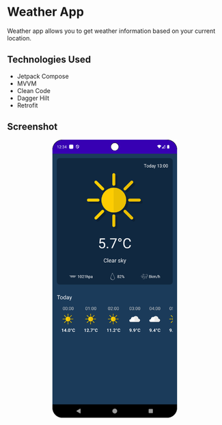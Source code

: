 
# Weather App

Weather app allows you to get weather information based on your current location.

## Technologies Used

- Jetpack Compose  
- MVVM  
- Clean Code  
- Dagger Hilt  
- Retrofit  

## Screenshot
<p align="center">
  <img src="./screens/home.png" height="650">
</p>
